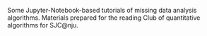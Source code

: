 Some Jupyter-Notebook-based tutorials of missing data analysis algorithms. Materials prepared for the reading Club of quantitative algorithms for SJC@nju.
